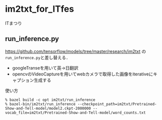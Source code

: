 # im2txt_for_ITfes
ITまつり

## run_inference.py

https://github.com/tensorflow/models/tree/master/research/im2txt
の`run_inference.py`と差し替える．

* googleTranseを用いて英->日翻訳
* opencvのVideoCaptureを用いてwebカメラで取得した画像をiterativeにキャプション生成する

使い方
~~~ 
% bazel build -c opt im2txt/run_inference
% bazel-bin/im2txt/run_inference --checkpoint_path=im2txt/Pretrained-Show-and-Tell-model/model2.ckpt-2000000 --vocab_file=im2txt/Pretrained-Show-and-Tell-model/word_counts.txt
~~~
